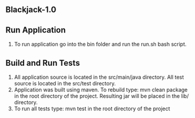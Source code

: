 Blackjack-1.0
--------------

Run Application
----------------
1. To run application go into the bin folder and run the run.sh bash script.

Build and Run Tests
--------------------
1. All application source is located in the src/main/java directory. All test source is located in the src/test directory.
2. Application was built using maven. To rebuild type: mvn clean package in the root directory of the project. Resulting jar will be placed in the lib/ directory.
3. To run all tests type: mvn test in the root directory of the project
